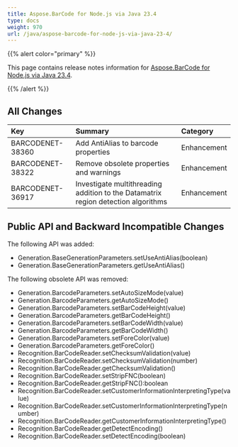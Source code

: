```yaml
---
title: Aspose.BarCode for Node.js via Java 23.4
type: docs
weight: 970
url: /java/aspose-barcode-for-node-js-via-java-23-4/
---
```


{{% alert color="primary" %}} 

This page contains release notes information for [Aspose.BarCode for Node.js via Java 23.4](https://downloads.aspose.com/barcode/nodejs/new-releases/aspose.barcode-for-node.js-via-java-23.4/).

{{% /alert %}} 
## **All Changes**

|**Key**|**Summary**|**Category**|
| :- | :- | :- |
|BARCODENET-38360|Add AntiAlias to barcode properties|Enhancement|
|BARCODENET-38322|Remove obsolete properties and warnings|Enhancement|
|BARCODENET-36917|Investigate multithreading addition to the Datamatrix region detection algorithms|Enhancement|


## **Public API and Backward Incompatible Changes**
The following API was added:
- Generation.BaseGenerationParameters.setUseAntiAlias(boolean)
- Generation.BaseGenerationParameters.getUseAntiAlias()

The following obsolete API was removed:
- Generation.BarcodeParameters.setAutoSizeMode(value)
- Generation.BarcodeParameters.getAutoSizeMode()
- Generation.BarcodeParameters.setBarCodeHeight(value)
- Generation.BarcodeParameters.getBarCodeHeight()
- Generation.BarcodeParameters.setBarCodeWidth(value)
- Generation.BarcodeParameters.getBarCodeWidth()
- Generation.BarcodeParameters.setForeColor(value)
- Generation.BarcodeParameters.getForeColor()
- Recognition.BarCodeReader.setChecksumValidation(value)
- Recognition.BarCodeReader.setChecksumValidation(number)
- Recognition.BarCodeReader.getChecksumValidation()
- Recognition.BarCodeReader.setStripFNC(boolean)
- Recognition.BarCodeReader.getStripFNC():boolean
- Recognition.BarCodeReader.setCustomerInformationInterpretingType(value)
- Recognition.BarCodeReader.setCustomerInformationInterpretingType(number)
- Recognition.BarCodeReader.getCustomerInformationInterpretingType()
- Recognition.BarCodeReader.getDetectEncoding()
- Recognition.BarCodeReader.setDetectEncoding(boolean)